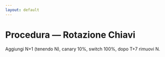```yaml
---
layout: default
---
```


# Procedura — Rotazione Chiavi
Aggiungi N+1 (tenendo N), canary 10%, switch 100%, dopo T+7 rimuovi N.

